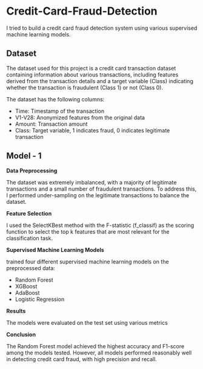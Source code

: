 # Credit-Card-Fraud-Detection

I tried to build a credit card fraud detection system using various supervised machine learning models.

## Dataset

The dataset used for this project is a credit card transaction dataset containing information about various transactions, including features derived from the transaction details and a target variable (Class) indicating whether the transaction is fraudulent (Class 1) or not (Class 0).

The dataset has the following columns:
- Time: Timestamp of the transaction
- V1-V28: Anonymized features from the original data
- Amount: Transaction amount
- Class: Target variable, 1 indicates fraud, 0 indicates legitimate transaction


## Model - 1


 **Data Preprocessing**

The dataset was extremely imbalanced, with a majority of legitimate transactions and a small number of fraudulent transactions. To address this, I performed under-sampling on the legitimate transactions to balance the dataset.

**Feature Selection**

I used the SelectKBest method with the F-statistic (f_classif) as the scoring function to select the top k features that are most relevant for the classification task.

**Supervised Machine Learning Models**

trained four different supervised machine learning models on the preprocessed data:
- Random Forest 
- XGBoost
- AdaBoost
- Logistic Regression

**Results**

The models were evaluated on the test set using various metrics


**Conclusion**

The Random Forest model achieved the highest accuracy and F1-score among the models tested. However, all models performed reasonably well in detecting credit card fraud, with high precision and recall.


